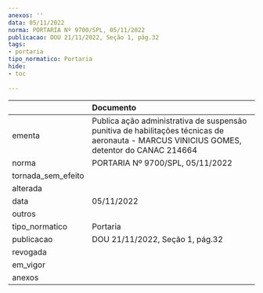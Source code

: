 ```yaml
---
anexos: ''
data: 05/11/2022
norma: PORTARIA Nº 9700/SPL, 05/11/2022
publicacao: DOU 21/11/2022, Seção 1, pág.32
tags:
- portaria
tipo_normatico: Portaria
hide: 
- toc 
 
---
```


|                    | Documento                                                                                                                                 |
|:-------------------|:------------------------------------------------------------------------------------------------------------------------------------------|
| ementa             | Publica ação administrativa de suspensão punitiva de habilitações técnicas de aeronauta - MARCUS VINICIUS GOMES, detentor do CANAC 214664 |
| norma              | PORTARIA Nº 9700/SPL, 05/11/2022                                                                                                          |
| tornada_sem_efeito |                                                                                                                                           |
| alterada           |                                                                                                                                           |
| data               | 05/11/2022                                                                                                                                |
| outros             |                                                                                                                                           |
| tipo_normatico     | Portaria                                                                                                                                  |
| publicacao         | DOU 21/11/2022, Seção 1, pág.32                                                                                                           |
| revogada           |                                                                                                                                           |
| em_vigor           |                                                                                                                                           |
| anexos             |                                                                                                                                           |